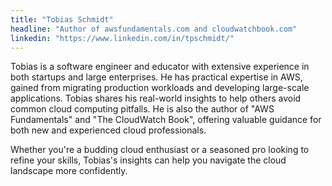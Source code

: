 ```yaml
---
title: "Tobias Schmidt" 
headline: "Author of awsfundamentals.com and cloudwatchbook.com"
linkedin: "https://www.linkedin.com/in/tpschmidt/"
---
```


Tobias is a software engineer and educator with extensive experience in both startups and large enterprises. He has practical expertise in AWS, gained from migrating production workloads and developing large-scale applications. Tobias shares his real-world insights to help others avoid common cloud computing pitfalls. He is also the author of "AWS Fundamentals" and "The CloudWatch Book", offering valuable guidance for both new and experienced cloud professionals.

Whether you're a budding cloud enthusiast or a seasoned pro looking to refine your skills, Tobias's insights can help you navigate the cloud landscape more confidently.
